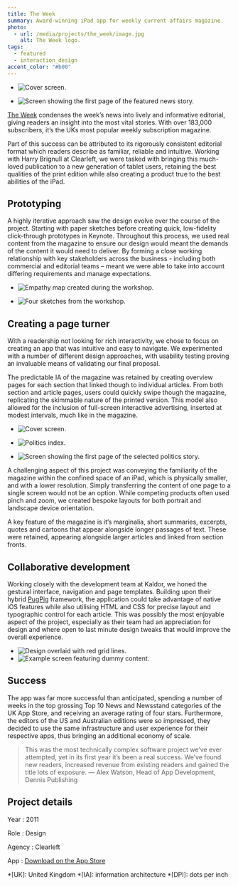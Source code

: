 ```yaml
---
title: The Week
summary: Award-winning iPad app for weekly current affairs magazine.
photo:
  - url: /media/projects/the_week/image.jpg
    alt: The Week logo.
tags:
  - featured
  - interaction_design
accent_color: "#b00"
---
```


- ![Cover screen.](/media/projects/the_week/cover.png#screenshot)

- ![Screen showing the first page of the featured news story.](/media/projects/the_week/story.png#screenshot)

[The Week][1] condenses the week’s news into lively and informative editorial, giving readers an insight into the most vital stories. With over 183,000 subscribers, it’s the UKs most popular weekly subscription magazine.

Part of this success can be attributed to its rigorously consistent editorial format which readers describe as familiar, reliable and intuitive. Working with Harry Brignull at Clearleft, we were tasked with bringing this much-loved publication to a new generation of tablet users, retaining the best qualities of the print edition while also creating a product true to the best abilities of the iPad.

## Prototyping

A highly iterative approach saw the design evolve over the course of the project. Starting with paper sketches before creating quick, low-fidelity click-through prototypes in Keynote. Throughout this process, we used real content from the magazine to ensure our design would meant the demands of the content it would need to deliver. By forming a close working relationship with key stakeholders across the business - including both commercial and editorial teams – meant we were able to take into account differing requirements and manage expectations.

- ![Empathy map created during the workshop.](/media/projects/the_week/empathy_map.jpg)

- ![Four sketches from the workshop.](/media/projects/the_week/workshop_sketches.jpg)

## Creating a page turner

With a readership not looking for rich interactivity, we chose to focus on creating an app that was intuitive and easy to navigate. We experimented with a number of different design approaches, with usability testing proving an invaluable means of validating our final proposal.

The predictable IA of the magazine was retained by creating overview pages for each section that linked though to individual articles. From both section and article pages, users could quickly swipe though the magazine, replicating the skimmable nature of the printed version. This model also allowed for the inclusion of full-screen interactive advertising, inserted at modest intervals, much like in the magazine.

- ![Cover screen.](/media/projects/the_week/cover.png#screenshot "Progression through an issue of the magazine; from cover…")

- ![Politics index.](/media/projects/the_week/index.png#screenshot "…to a section index…")

- ![Screen showing the first page of the selected politics story.](/media/projects/the_week/article.png#screenshot "…to individual article. Double tapping an article reveals a ‘scrubber’ allowing users to skip screens.")

A challenging aspect of this project was conveying the familiarity of the magazine within the confined space of an iPad, which is physically smaller, and with a lower resolution. Simply transferring the content of one page to a single screen would not be an option. While competing products often used pinch and zoom, we created bespoke layouts for both portrait and landscape device orientation.

A key feature of the magazine is it’s marginalia, short summaries, excerpts, quotes and cartoons that appear alongside longer passages of text. These were retained, appearing alongside larger articles and linked from section fronts.

## Collaborative development

Working closely with the development team at Kaldor, we honed the gestural interface, navigation and page templates. Building upon their hybrid [PugPig][2] framework, the application could take advantage of native iOS features while also utilising HTML and CSS for precise layout and typographic control for each article. This was possibly the most enjoyable aspect of the project, especially as their team had an appreciation for design and where open to last minute design tweaks that would improve the overall experience.

- ![Design overlaid with red grid lines.](/media/projects/the_week/grid.png#screenshot)
- ![Example screen featuring dummy content.](/media/projects/the_week/type.png#screenshot)

## Success

The app was far more successful than anticipated, spending a number of weeks in the top grossing Top 10 News and Newsstand categories of the UK App Store, and receiving an average rating of four stars. Furthermore, the editors of the US and Australian editions were so impressed, they decided to use the same infrastructure and user experience for their respective apps, thus bringing an additional economy of scale.

> This was the most technically complex software project we’ve ever attempted, yet in its first year it’s been a real success. We’ve found new readers, increased revenue from existing readers and gained the title lots of exposure.
> — Alex Watson, Head of App Development, Dennis Publishing

## Project details

Year
: 2011

Role
: Design

Agency
: Clearleft

App
: [Download on the App Store](https://itunes.apple.com/gb/app/id468108781)

[1]: https://www.theweek.co.uk
[2]: https://pugpig.com

*[UK]: United Kingdom
*[IA]: information architecture
*[DPI]: dots per inch
